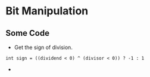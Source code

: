 # Bit Manipulation
## Some Code
- Get the sign of division.
```
int sign = ((dividend < 0) ^ (divisor < 0)) ? -1 : 1
```
- 
